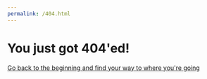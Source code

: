 ```yaml
---
permalink: /404.html
---
```


# You just got 404'ed!
[Go back to the beginning and find your way to where you're going](https://hsudml.github.io/snapshotsEditing/)
